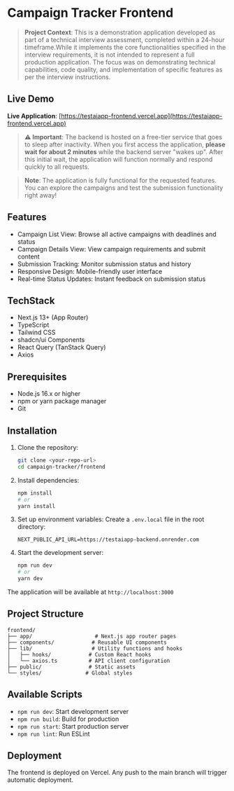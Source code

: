 # Campaign Tracker Frontend

> **Project Context**: This is a demonstration application developed as part of a technical interview assessment, completed within a 24-hour timeframe.While it implements the core functionalities specified in the interview requirements, it is not intended to represent a full production application. The focus was on demonstrating technical capabilities, code quality, and implementation of specific features as per the interview instructions.

## Live Demo

**Live Application**:   [https://testaiapp-frontend.vercel.app](https://testaiapp-frontend.vercel.app)

> **⚠️ Important**: The backend is hosted on a free-tier service that goes to sleep after inactivity. When you first access the application, **please wait for about 2 minutes** while the backend server "wakes up". After this initial wait, the application will function normally and respond quickly to all requests.

> **Note**: The application is fully functional for the requested features. You can explore the campaigns and test the submission functionality right away!

## Features

- Campaign List View: Browse all active campaigns with deadlines and status
- Campaign Details View: View campaign requirements and submit content
- Submission Tracking: Monitor submission status and history
- Responsive Design: Mobile-friendly user interface
- Real-time Status Updates: Instant feedback on submission status

## TechStack

- Next.js 13+ (App Router)
- TypeScript
- Tailwind CSS
- shadcn/ui Components
- React Query (TanStack Query)
- Axios

## Prerequisites

- Node.js 16.x or higher
- npm or yarn package manager
- Git

## Installation

1. Clone the repository:
   ```bash
   git clone <your-repo-url>
   cd campaign-tracker/frontend
   ```

2. Install dependencies:
   ```bash
   npm install
   # or
   yarn install
   ```

3. Set up environment variables:
   Create a `.env.local` file in the root directory:
   ```env
   NEXT_PUBLIC_API_URL=https://testaiapp-backend.onrender.com
   ```

4. Start the development server:
   ```bash
   npm run dev
   # or
   yarn dev
   ```

The application will be available at `http://localhost:3000`

## Project Structure

```
frontend/
├── app/                    # Next.js app router pages
├── components/            # Reusable UI components
├── lib/                   # Utility functions and hooks
│   ├── hooks/            # Custom React hooks
│   └── axios.ts          # API client configuration
├── public/               # Static assets
└── styles/              # Global styles
```

## Available Scripts

- `npm run dev`: Start development server
- `npm run build`: Build for production
- `npm run start`: Start production server
- `npm run lint`: Run ESLint

## Deployment

The frontend is deployed on Vercel. Any push to the main branch will trigger automatic deployment.
